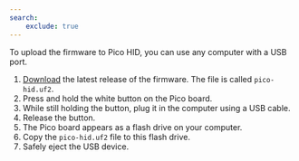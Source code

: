 ```yaml
---
search:
    exclude: true
---
```



To upload the firmware to Pico HID, you can use any computer with a USB port.

1. [Download](https://github.com/pikvm/kvmd/releases) the latest release of the firmware. The file is called `pico-hid.uf2`.
2. Press and hold the white button on the Pico board.
3. While still holding the button, plug it in the computer using a USB cable.
4. Release the button.
5. The Pico board appears as a flash drive on your computer.
6. Copy the `pico-hid.uf2` file to this flash drive.
7. Safely eject the USB device.
